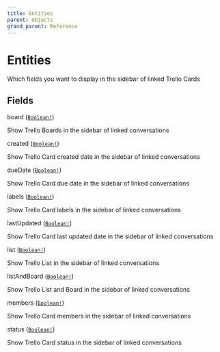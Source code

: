 ```yaml
---
title: Entities
parent: Objects
grand_parent: Reference
---
```


# Entities

Which fields you want to display in the sidebar of linked Trello Cards

## Fields

<div class="field-entry ">
  <span id="board" class="field-name anchored">board (<code><a href="/docs/reference/scalar/boolean">Boolean!</a></code>)</span>

  <div class="description-wrapper">
   <p>Show Trello Boards in the sidebar of linked conversations</p>

  </div>
</div>

<div class="field-entry ">
  <span id="created" class="field-name anchored">created (<code><a href="/docs/reference/scalar/boolean">Boolean!</a></code>)</span>

  <div class="description-wrapper">
   <p>Show Trello Card created date in the sidebar of linked conversations</p>

  </div>
</div>

<div class="field-entry ">
  <span id="due_date" class="field-name anchored">dueDate (<code><a href="/docs/reference/scalar/boolean">Boolean!</a></code>)</span>

  <div class="description-wrapper">
   <p>Show Trello Card due date in the sidebar of linked conversations</p>

  </div>
</div>

<div class="field-entry ">
  <span id="labels" class="field-name anchored">labels (<code><a href="/docs/reference/scalar/boolean">Boolean!</a></code>)</span>

  <div class="description-wrapper">
   <p>Show Trello Card labels in the sidebar of linked conversations</p>

  </div>
</div>

<div class="field-entry ">
  <span id="last_updated" class="field-name anchored">lastUpdated (<code><a href="/docs/reference/scalar/boolean">Boolean!</a></code>)</span>

  <div class="description-wrapper">
   <p>Show Trello Card last updated date in the sidebar of linked conversations</p>

  </div>
</div>

<div class="field-entry ">
  <span id="list" class="field-name anchored">list (<code><a href="/docs/reference/scalar/boolean">Boolean!</a></code>)</span>

  <div class="description-wrapper">
   <p>Show Trello List in the sidebar of linked conversations</p>

  </div>
</div>

<div class="field-entry ">
  <span id="list_and_board" class="field-name anchored">listAndBoard (<code><a href="/docs/reference/scalar/boolean">Boolean!</a></code>)</span>

  <div class="description-wrapper">
   <p>Show Trello List and Board in the sidebar of linked conversations</p>

  </div>
</div>

<div class="field-entry ">
  <span id="members" class="field-name anchored">members (<code><a href="/docs/reference/scalar/boolean">Boolean!</a></code>)</span>

  <div class="description-wrapper">
   <p>Show Trello Card members in the sidebar of linked conversations</p>

  </div>
</div>

<div class="field-entry ">
  <span id="status" class="field-name anchored">status (<code><a href="/docs/reference/scalar/boolean">Boolean!</a></code>)</span>

  <div class="description-wrapper">
   <p>Show Trello Card status in the sidebar of linked conversations</p>

  </div>
</div>

